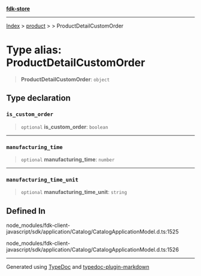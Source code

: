 [**fdk-store**](../../../README.md)
***

[Index](../../../API.md) > [product](../../README.md) > [<internal>](../README.md) > ProductDetailCustomOrder

# Type alias: ProductDetailCustomOrder

> **ProductDetailCustomOrder**: `object`

## Type declaration

### `is_custom_order`

> `optional` **is\_custom\_order**: `boolean`

***

### `manufacturing_time`

> `optional` **manufacturing\_time**: `number`

***

### `manufacturing_time_unit`

> `optional` **manufacturing\_time\_unit**: `string`

## Defined In

node\_modules/fdk-client-javascript/sdk/application/Catalog/CatalogApplicationModel.d.ts:1525

node\_modules/fdk-client-javascript/sdk/application/Catalog/CatalogApplicationModel.d.ts:1526

***
Generated using [TypeDoc](https://typedoc.org/) and [typedoc-plugin-markdown](https://www.npmjs.com/package/typedoc-plugin-markdown)
